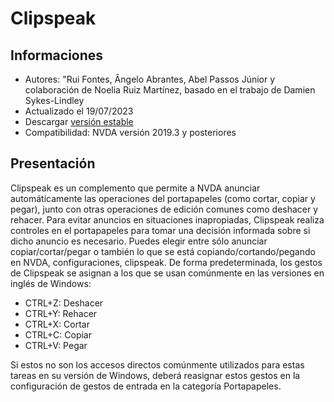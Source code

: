 # Clipspeak


## Informaciones
* Autores: "Rui Fontes, Ângelo Abrantes, Abel Passos Júnior y colaboración de Noelia Ruiz Martínez, basado en el trabajo de Damien Sykes-Lindley
* Actualizado el 19/07/2023
* Descargar [versión estable][1]
* Compatibilidad: NVDA versión 2019.3 y posteriores


## Presentación
Clipspeak es un complemento que permite a NVDA anunciar automáticamente las operaciones del portapapeles (como cortar, copiar y pegar), junto con otras operaciones de edición comunes como deshacer y rehacer.
Para evitar anuncios en situaciones inapropiadas, Clipspeak realiza controles en el portapapeles para tomar una decisión informada sobre si dicho anuncio es necesario.
Puedes elegir entre sólo anunciar copiar/cortar/pegar o también lo que se está copiando/cortando/pegando en NVDA, configuraciones, clipspeak.
De forma predeterminada, los gestos de Clipspeak se asignan a los que se usan comúnmente en las versiones en inglés de Windows:
* CTRL+Z: Deshacer
* CTRL+Y: Rehacer
* CTRL+X: Cortar
* CTRL+C: Copiar
* CTRL+V: Pegar

Si estos no son los accesos directos comúnmente utilizados para estas tareas en su versión de Windows, deberá reasignar estos gestos en la configuración de gestos de entrada en la categoría Portapapeles.


[1]: https://github.com/ruifontes/clipspeak/releases/download/2023.07.19/clipspeak-2023.07.19.nvda-addon